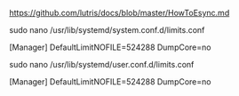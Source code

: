 https://github.com/lutris/docs/blob/master/HowToEsync.md

sudo nano /usr/lib/systemd/system.conf.d/limits.conf 

[Manager]
DefaultLimitNOFILE=524288
DumpCore=no

sudo nano /usr/lib/systemd/user.conf.d/limits.conf

[Manager]
DefaultLimitNOFILE=524288
DumpCore=no
